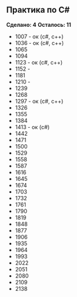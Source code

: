 ## Практика по C# ##
**Сделано: 4**
**Осталось: 11**

* 1007 - ок (c#, c++)
* 1036 - ок (c#, c++)
* 1065
* 1094
* 1123 - ок (c#, c++)
* 1152 -
* 1181
* 1210 -
* 1239
* 1268
* 1297 - ок (c#, c++)
* 1326
* 1355
* 1384
* 1413 - ок (c#)
* 1442
* 1471
* 1500
* 1529
* 1558
* 1587
* 1616
* 1645
* 1674
* 1703
* 1732
* 1761
* 1790
* 1819
* 1848
* 1877
* 1906
* 1935
* 1964
* 1993
* 2022
* 2051
* 2080
* 2109
* 2138
